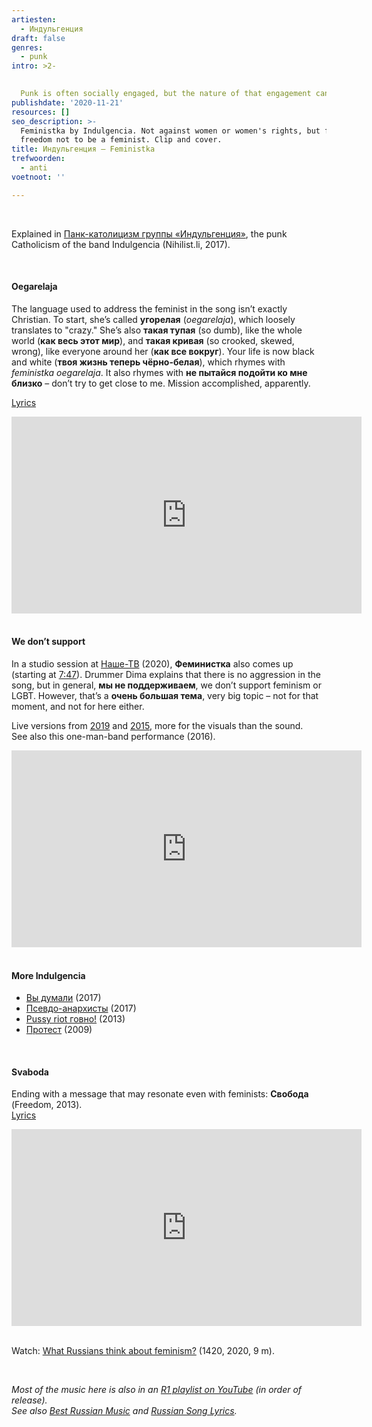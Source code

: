 ```yaml
---
artiesten:
  - Индульгенция
draft: false
genres:
  - punk
intro: >2-
   

  Punk is often socially engaged, but the nature of that engagement can vary. **Индульгенция** (Indulgencia) might step on the toes of many punks with **Феминистка** (Feminist, 2014). Their stance comes from values unusual in the genre, namely Christian ones – and that might be the most punk thing of all.
publishdate: '2020-11-21'
resources: []
seo_description: >-
  Feministka by Indulgencia. Not against women or women's rights, but for the
  freedom not to be a feminist. Clip and cover. 
title: Индульгенция – Feministka
trefwoorden:
  - anti
voetnoot: ''

---
```



<br/>

Explained in [Панк-католицизм группы «Индульгенция»](https://www.nihilist.li/2017/07/12/pank-katolitsizm-gruppy-indul-gentsiya/), the punk Catholicism of the band Indulgencia (Nihilist.li, 2017).


 <br/>

#### Oegarelaja

The language used to address the feminist in the song isn’t exactly Christian. To start, she’s called **угорелая** (*oegarelaja*), which loosely translates to "crazy." She’s also **такая тупая** (so dumb), like the whole world (**как весь этот мир**), and **такая кривая** (so crooked, skewed, wrong), like everyone around her (**как все вокруг**). Your life is now black and white (**твоя жизнь теперь чёрно-белая**), which rhymes with *feministka oegarelaja*. It also rhymes with **не пытайся подойти ко мне близко** – don’t try to get close to me. Mission accomplished, apparently.

[Lyrics](https://pesniclub.com/text/индульгенция-феминистка-unity-2014) 

<iframe width="560" height="315" src="https://www.youtube.com/embed/75hooDpg9QE" frameborder="0" allow="accelerometer; autoplay; encrypted-media; gyroscope; picture-in-picture" allowfullscreen></iframe>

<br/>
<br/>

#### We don’t support  

In a studio session at [Наше-ТВ](https://youtu.be/Wxp2NrCyn4g) (2020), **Феминистка** also comes up (starting at [7:47](https://youtu.be/Wxp2NrCyn4g?t=467)). Drummer Dima explains that there is no aggression in the song, but in general, **мы не поддерживаем**, we don’t support feminism or LGBT. However, that’s a **очень большая тема**, very big topic – not for that moment, and not for here either.

Live versions from [2019](https://youtu.be/KKT4DUukXmQ) and [2015](https://youtu.be/kWAg8fyoCz0), more for the visuals than the sound.<br/>
See also this one-man-band performance (2016).

<iframe width="560" height="315" src="https://www.youtube.com/embed/QAnMYR9IYVM" frameborder="0" allow="accelerometer; autoplay; clipboard-write; encrypted-media; gyroscope; picture-in-picture" allowfullscreen></iframe> 

<br/>
<br/>

#### More Indulgencia

- [Вы думали](https://youtu.be/h3-7qA4HUfk) (2017) 
- [Псевдо-анархисты](https://youtu.be/WcjtLLrv9Lk) (2017)
- [Pussy riot говно!](https://youtu.be/EhvdRqlW2_I) (2013)
- [Протест](https://youtu.be/U-uKH0CBOfQ) (2009)


 <br/>

#### Svaboda

Ending with a message that may resonate even with feminists: **Свобода** (Freedom, 2013).  <br/>
[Lyrics](https://altwall.net/texts.php?show=indulgenciya&number=156869)

<iframe width="560" height="315" src="https://www.youtube.com/embed/qSF2PNikZU4" frameborder="0" allow="accelerometer; autoplay; clipboard-write; encrypted-media; gyroscope; picture-in-picture" allowfullscreen></iframe>

 <br/>
 <br/>

Watch: [What Russians think about feminism?](https://youtu.be/oDegNIppdno) (1420, 2020, 9 m).

<br/>


*Most of the music here is also in an [R1 playlist on YouTube](https://www.youtube.com/playlist?list=PLeE-zqOrSLhxfIpK2vuUJNCKSzyVBi0yM) (in order of release).* <br/>
*See also [Best Russian Music](https://www.youtube.com/playlist?list=PLeE-zqOrSLhxTFYDvlwUu4hYby9DojwoD) and [Russian Song Lyrics](https://www.youtube.com/playlist?list=PLeE-zqOrSLhzkRCATzT8__oNifBChVHGK).*
